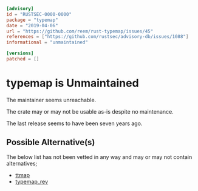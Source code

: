 ```toml
[advisory]
id = "RUSTSEC-0000-0000"
package = "typemap"
date = "2019-04-06"
url = "https://github.com/reem/rust-typemap/issues/45"
references = ["https://github.com/rustsec/advisory-db/issues/1088"]
informational = "unmaintained"

[versions]
patched = []
```
# typemap is Unmaintained

The maintainer seems unreachable.

The crate may or may not be usable as-is despite no maintenance.

The last release seems to have been seven years ago.

## Possible Alternative(s)

 The below list has not been vetted in any way and may or may not contain alternatives;

 - [ttmap](https://crates.io/crates/ttmap)
 - [typemap_rev](https://crates.io/crates/typemap_rev)